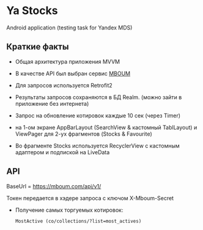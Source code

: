 # Ya Stocks

Android application (testing task for Yandex MDS)

## Краткие факты

- Общая архитектура приложения MVVM

- В качестве API был выбран сервис [MBOUM](https://mboum.com/api/documentation)

- Для запросов используется Retrofit2

- Результаты запросов сохраняются в БД Realm. (можно зайти в приложение без интернета)

- Запрос на обновление котировок каждые 10 сек (через Timer)



- на 1-ом экране AppBarLayout (SearchView & кастомный TablLayout) и ViewPager для 2-ух фрагментов (Stocks & Favourite)

- Во фрагменте Stocks используется RecyclerView c кастомным адаптером и подпиской на LiveData

## API

BaseUrl = https://mboum.com/api/v1/

Токен передается в хэдере запроса с ключом X-Mboum-Secret

- Получение самых торгуемых котировок: 
    
      MostActive (co/collections/?list=most_actives)


